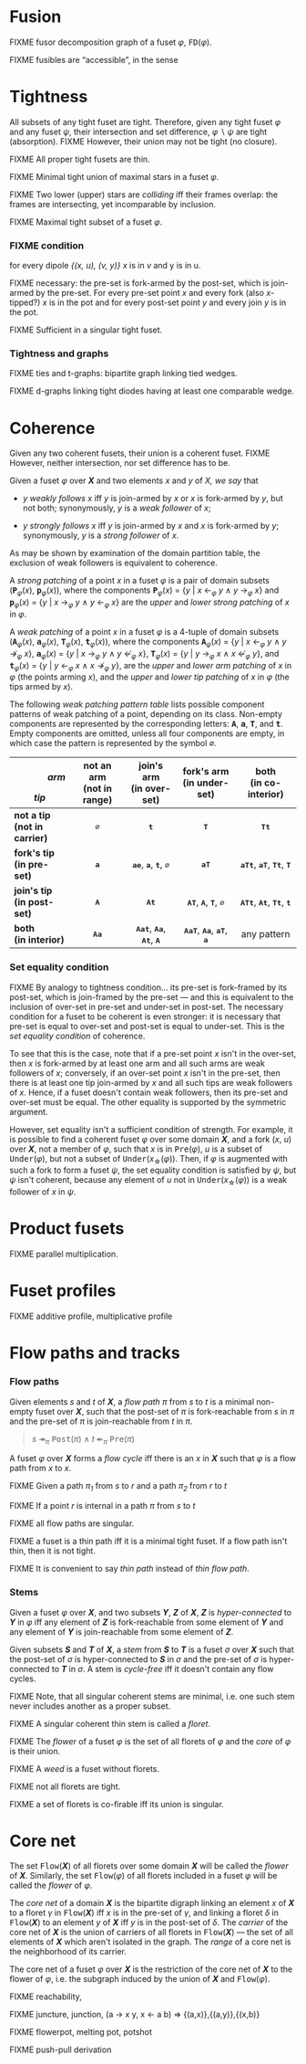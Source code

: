 # Fusion

FIXME fusor decomposition graph of a fuset _&phi;_,
<tt>FD</tt>(_&phi;_).

FIXME fusibles are &ldquo;accessible&rdquo;, in the sense

# Tightness

All subsets of any tight fuset are tight.  Therefore, given any
tight fuset _&phi;_ and any fuset _&psi;_, their intersection and
set difference, _&phi;_ &setminus; _&psi;_ are tight (absorption).
FIXME However, their union may not be tight (no closure).

FIXME All proper tight fusets are thin.

FIXME Minimal tight union of maximal stars in a fuset _&phi;_.

FIXME Two lower (upper) stars are _colliding_ iff their frames
overlap: the frames are intersecting, yet incomparable by
inclusion.

FIXME Maximal tight subset of a fuset _&phi;_.

### FIXME condition

for every dipole _{(x, u), (v, y)}_ _x_ is in _v_ and y is
in u.

FIXME necessary: the pre-set is fork-armed by the post-set, which
is join-armed by the pre-set.  For every pre-set point _x_ and
every fork (also _x_-tipped?) _x_ is in the pot and for every
post-set point _y_ and every join _y_ is in the pot.

FIXME Sufficient in a singular tight fuset.

### Tightness and graphs

FIXME ties and t-graphs: bipartite graph linking tied wedges.

FIXME d-graphs linking tight diodes having at least one comparable
wedge.

# Coherence

Given any two coherent fusets, their union is a coherent fuset.
FIXME However, neither intersection, nor set difference has to be.

Given a fuset _&phi;_ over ***X*** and two elements _x_ and _y_ of
_X, we say_ that

* _y_ _weakly follows_ _x_ iff _y_ is join-armed by _x_ or _x_ is
  fork-armed by _y_, but not both; synonymously, _y_ is a _weak
  follower_ of _x_;

* _y_ _strongly follows_ _x_ iff _y_ is join-armed by _x_ and _x_
  is fork-armed by _y_; synonymously, _y_ is a _strong follower_
  of _x_.

As may be shown by examination of the domain partition table, the
exclusion of weak followers is equivalent to coherence.

A _strong patching_ of a point _x_ in a fuset _&phi;_ is a pair of
domain subsets (<tt><b>P</b></tt><sub>_&phi;_</sub>(_x_),
<tt><b>p</b></tt><sub>_&phi;_</sub>(_x_)), where the components
<tt><b>P</b></tt><sub>_&phi;_</sub>(_x_)&nbsp;=&nbsp;{_y_ | _x_ &larr;<sub>_&phi;_</sub> _y_ &and; _y_ &rarr;<sub>_&phi;_</sub> _x_} and
<tt><b>p</b></tt><sub>_&phi;_</sub>(_x_)&nbsp;=&nbsp;{_y_ | _x_ &rarr;<sub>_&phi;_</sub> _y_ &and; _y_ &larr;<sub>_&phi;_</sub> _x_} are the _upper_ and _lower strong patching_ of _x_ in _&phi;_.

A _weak patching_ of a point _x_ in a fuset _&phi;_ is a 4-tuple
of domain subsets (<tt><b>A</b></tt><sub>_&phi;_</sub>(_x_),
<tt><b>a</b></tt><sub>_&phi;_</sub>(_x_),
<tt><b>T</b></tt><sub>_&phi;_</sub>(_x_), <tt><b>t</b></tt><sub>_&phi;_</sub>(_x_)), where the components
<tt><b>A</b></tt><sub>_&phi;_</sub>(_x_)&nbsp;=&nbsp;{_y_ | _x_ &larr;<sub>_&phi;_</sub> _y_ &and; _y_ &nrarr;<sub>_&phi;_</sub> _x_},
<tt><b>a</b></tt><sub>_&phi;_</sub>(_x_)&nbsp;=&nbsp;{_y_ | _x_ &rarr;<sub>_&phi;_</sub> _y_ &and; _y_ &nlarr;<sub>_&phi;_</sub> _x_},
<tt><b>T</b></tt><sub>_&phi;_</sub>(_x_)&nbsp;=&nbsp;{_y_ | _y_ &rarr;<sub>_&phi;_</sub> _x_ &and; _x_ &nlarr;<sub>_&phi;_</sub> _y_}, and
<tt><b>t</b></tt><sub>_&phi;_</sub>(_x_)&nbsp;=&nbsp;{_y_ | _y_ &larr;<sub>_&phi;_</sub> _x_ &and; _x_ &nrarr;<sub>_&phi;_</sub> _y_},
are the _upper_ and _lower arm patching_ of _x_ in _&phi;_ (the
points arming _x_), and the _upper_ and _lower tip patching_ of _x_
in _&phi;_ (the tips armed by _x_).

The following _weak patching pattern table_ lists possible
component patterns of weak patching of a point, depending on its
class.  Non-empty components are represented by the corresponding
letters: <tt><b>A</b></tt>, <tt><b>a</b></tt>, <tt><b>T</b></tt>,
and <tt><b>t</b></tt>.  Empty components are omitted, unless all
four components are empty, in which case the pattern is
represented by the symbol <tt>&empty;</tt>.

| <p align="right">_arm_</p>_tip_ | <center>not an arm<br>(not in range)</center> | <center>join's arm<br>(in over-set)</center> | <center>fork's arm<br>(in under-set)</center> | <center>both<br>(in co-interior)</center> |
|-----------------------------------------|:----:|:----------------------:|:----------------------:|:----------------------:|
| **not a tip**<br>**(not in carrier)**  | <tt>&empty;</tt> | <tt><b>t</b></tt> | <tt><b>T</b></tt> | <tt><b>Tt</b></tt> |
| **fork's tip**<br>**(in pre-set)**  | <tt><b>a</b></tt> | <tt><b>ae</b></tt>, <tt><b>a</b></tt>, <tt><b>t</b></tt>, <tt>&empty;</tt> | <tt><b>aT</b></tt> | <tt><b>aTt</b></tt>, <tt><b>aT</b></tt>, <tt><b>Tt</b></tt>, <tt><b>T</b></tt> |
| **join's tip**<br>**(in post-set)** | <tt><b>A</b></tt> | <tt><b>At</b></tt> | <tt><b>AT</b></tt>, <tt><b>A</b></tt>, <tt><b>T</b></tt>, <tt>&empty;</tt> | <tt><b>ATt</b></tt>, <tt><b>At</b></tt>, <tt><b>Tt</b></tt>, <tt><b>t</b></tt> |
| **both**<br>**(in interior)**           | <tt><b>Aa</b></tt> | <tt><b>Aat</b></tt>, <tt><b>Aa</b></tt>, <tt><b>At</b></tt>, <tt><b>A</b></tt> | <tt><b>AaT</b></tt>, <tt><b>Aa</b></tt>, <tt><b>aT</b></tt>, <tt><b>a</b></tt> | any pattern |

### Set equality condition

FIXME By analogy to tightness condition... its pre-set is
fork-framed by its post-set, which is join-framed by the pre-set
&mdash; and this is equivalent to the inclusion of over-set in
pre-set and under-set in post-set.  The necessary condition for a
fuset to be coherent is even stronger: it is necessary that
pre-set is equal to over-set and post-set is equal to under-set.
This is the _set equality condition_ of coherence.

To see that this is the case, note that if a pre-set point _x_
isn't in the over-set, then _x_ is fork-armed by at least one arm
and all such arms are weak followers of _x_; conversely, if an
over-set point _x_ isn't in the pre-set, then there is at least
one tip join-armed by _x_ and all such tips are weak followers of
_x_.  Hence, if a fuset doesn't contain weak followers, then its
pre-set and over-set must be equal.  The other equality is
supported by the symmetric argument.

However, set equality isn't a sufficient condition of strength.
For example, it is possible to find a coherent fuset _&phi;_ over
some domain ***X***, and a fork (_x_, _u_) over ***X***, not a
member of _&phi;_, such that _x_ is in <tt>Pre</tt>(_&phi;_), _u_
is a subset of <tt>Under</tt>(_&phi;_), but not a subset of
<tt>Under</tt>(_x_<sub>&star;</sub>(_&phi;_)).  Then, if _&phi;_
is augmented with such a fork to form a fuset _&psi;_, the set
equality condition is satisfied by _&psi;_, but _&psi;_ isn't
coherent, because any element of _u_ not in
<tt>Under</tt>(_x_<sub>&star;</sub>(_&phi;_)) is a weak follower
of _x_ in _&psi;_.

# Product fusets

FIXME parallel multiplication.

# Fuset profiles

FIXME additive profile, multiplicative profile

# Flow paths and tracks

### Flow paths

Given elements _s_ and _t_ of ***X***, a _flow path_ _&pi;_ from
_s_ to _t_ is a minimal non-empty fuset over ***X***, such that
the post-set of _&pi;_ is fork-reachable from _s_ in _&pi;_ and
the pre-set of _&pi;_ is join-reachable from _t_ in _&pi;_.

> _s_ &Rarr;<sub>_&pi;_</sub> <tt>Post</tt>(_&pi;_) &and; _t_ &Larr;<sub>_&pi;_</sub> <tt>Pre</tt>(_&pi;_)

A fuset _&phi;_ over ***X*** forms a _flow cycle_ iff there is an
_x_ in ***X*** such that _&phi;_ is a flow path from _x_ to _x_.

FIXME Given a path _&pi;<sub>1</sub>_ from _s_ to _r_ and a path
_&pi;<sub>2</sub>_ from _r_ to _t_

FIXME If a point _r_ is internal in a path _&pi;_ from _s_ to _t_

FIXME all flow paths are singular.

FIXME a fuset is a thin path iff it is a minimal tight fuset.
If a flow path isn't thin, then it is not tight.

FIXME It is convenient to say _thin path_ instead of _thin flow
path_.

### Stems

Given a fuset _&phi;_ over ***X***, and two subsets ***Y***,
***Z*** of ***X***, ***Z*** is _hyper-connected_ to ***Y*** in
_&phi;_ iff any element of ***Z*** is fork-reachable from some
element of ***Y*** and any element of ***Y*** is join-reachable
from some element of ***Z***.

Given subsets ***S*** and ***T*** of ***X***, a _stem_ from
***S*** to ***T*** is a fuset _&sigma;_ over ***X*** such that
the post-set of _&sigma;_ is hyper-connected to ***S*** in
_&sigma;_ and the pre-set of _&sigma;_ is hyper-connected to
***T*** in _&sigma;_.  A stem is _cycle-free_ iff it doesn't
contain any flow cycles.

FIXME Note, that all singular coherent stems are minimal, i.e. one
such stem never includes another as a proper subset.

FIXME A singular coherent thin stem is called a _floret_.

FIXME The _flower_ of a fuset _&phi;_ is the set of all florets
of _&phi;_ and the _core_ of _&phi;_ is their union.

FIXME A _weed_ is a fuset without florets.

FIXME not all florets are tight.

FIXME a set of florets is co-firable iff its union is singular.

# Core net

The set <tt>Flow</tt>(***X***) of all florets over some domain
***X*** will be called the _flower_ of ***X***.  Similarly, the
set <tt>Flow</tt>(_&phi;_) of all florets included in a fuset
_&phi;_ will be called the _flower_ of _&phi;_.

The _core net_ of a domain ***X*** is the bipartite digraph
linking an element _x_ of ***X*** to a floret _&gamma;_ in
<tt>Flow</tt>(***X***) iff _x_ is in the pre-set of _&gamma;_, and
linking a floret _&delta;_ in <tt>Flow</tt>(***X***) to an element
_y_ of ***X*** iff _y_ is in the post-set of _&delta;_.  The
_carrier_ of the core net of ***X*** is the union of carriers of
all florets in <tt>Flow</tt>(***X***) &mdash; the set of all
elements of ***X*** which aren't isolated in the graph.  The
_range_ of a core net is the neighborhood of its carrier.

The core net of a fuset _&phi;_ over ***X*** is the restriction
of the core net of ***X*** to the flower of _&phi;_, i.e. the
subgraph induced by the union of ***X*** and
<tt>Flow</tt>(_&phi;_).

FIXME reachability, 

FIXME juncture, junction, (a -> x y, x <- a b) => {(a,x)},{(a,y)},{(x,b)}

FIXME flowerpot, melting pot, potshot

FIXME push-pull derivation
